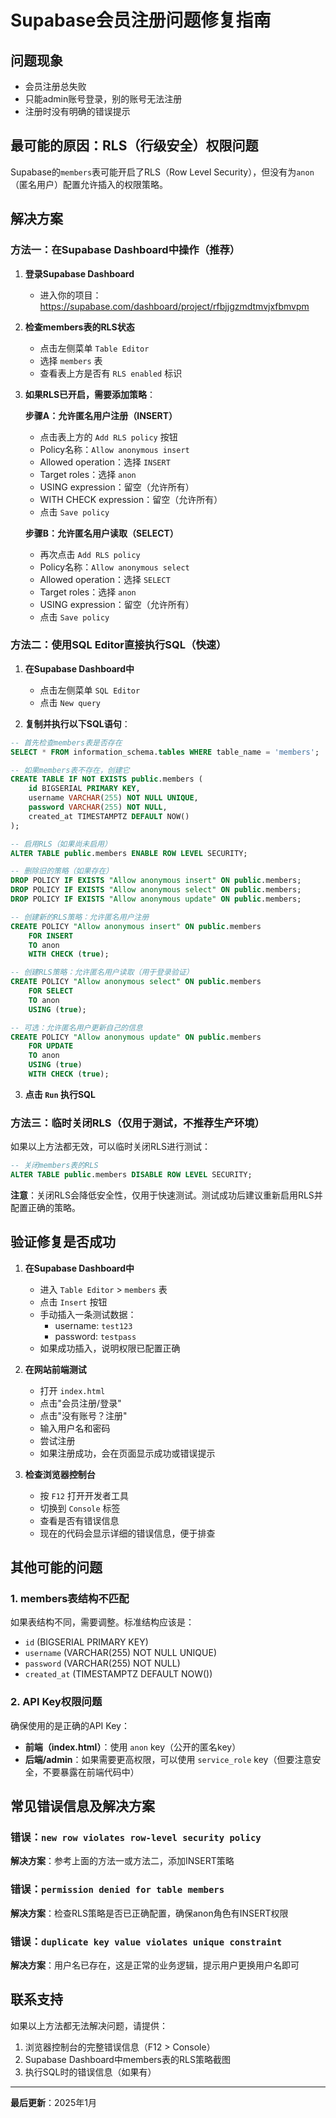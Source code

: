 # Supabase会员注册问题修复指南

## 问题现象
- 会员注册总失败
- 只能admin账号登录，别的账号无法注册
- 注册时没有明确的错误提示

## 最可能的原因：RLS（行级安全）权限问题

Supabase的`members`表可能开启了RLS（Row Level Security），但没有为`anon`（匿名用户）配置允许插入的权限策略。

## 解决方案

### 方法一：在Supabase Dashboard中操作（推荐）

1. **登录Supabase Dashboard**
   - 进入你的项目：https://supabase.com/dashboard/project/rfbjjgzmdtmvjxfbmvpm

2. **检查members表的RLS状态**
   - 点击左侧菜单 `Table Editor`
   - 选择 `members` 表
   - 查看表上方是否有 `RLS enabled` 标识

3. **如果RLS已开启，需要添加策略**：
   
   **步骤A：允许匿名用户注册（INSERT）**
   - 点击表上方的 `Add RLS policy` 按钮
   - Policy名称：`Allow anonymous insert`
   - Allowed operation：选择 `INSERT`
   - Target roles：选择 `anon`
   - USING expression：留空（允许所有）
   - WITH CHECK expression：留空（允许所有）
   - 点击 `Save policy`

   **步骤B：允许匿名用户读取（SELECT）**
   - 再次点击 `Add RLS policy`
   - Policy名称：`Allow anonymous select`
   - Allowed operation：选择 `SELECT`
   - Target roles：选择 `anon`
   - USING expression：留空（允许所有）
   - 点击 `Save policy`

### 方法二：使用SQL Editor直接执行SQL（快速）

1. **在Supabase Dashboard中**
   - 点击左侧菜单 `SQL Editor`
   - 点击 `New query`

2. **复制并执行以下SQL语句**：

```sql
-- 首先检查members表是否存在
SELECT * FROM information_schema.tables WHERE table_name = 'members';

-- 如果members表不存在，创建它
CREATE TABLE IF NOT EXISTS public.members (
    id BIGSERIAL PRIMARY KEY,
    username VARCHAR(255) NOT NULL UNIQUE,
    password VARCHAR(255) NOT NULL,
    created_at TIMESTAMPTZ DEFAULT NOW()
);

-- 启用RLS（如果尚未启用）
ALTER TABLE public.members ENABLE ROW LEVEL SECURITY;

-- 删除旧的策略（如果存在）
DROP POLICY IF EXISTS "Allow anonymous insert" ON public.members;
DROP POLICY IF EXISTS "Allow anonymous select" ON public.members;
DROP POLICY IF EXISTS "Allow anonymous update" ON public.members;

-- 创建新的RLS策略：允许匿名用户注册
CREATE POLICY "Allow anonymous insert" ON public.members
    FOR INSERT
    TO anon
    WITH CHECK (true);

-- 创建RLS策略：允许匿名用户读取（用于登录验证）
CREATE POLICY "Allow anonymous select" ON public.members
    FOR SELECT
    TO anon
    USING (true);

-- 可选：允许匿名用户更新自己的信息
CREATE POLICY "Allow anonymous update" ON public.members
    FOR UPDATE
    TO anon
    USING (true)
    WITH CHECK (true);
```

3. **点击 `Run` 执行SQL**

### 方法三：临时关闭RLS（仅用于测试，不推荐生产环境）

如果以上方法都无效，可以临时关闭RLS进行测试：

```sql
-- 关闭members表的RLS
ALTER TABLE public.members DISABLE ROW LEVEL SECURITY;
```

**注意**：关闭RLS会降低安全性，仅用于快速测试。测试成功后建议重新启用RLS并配置正确的策略。

## 验证修复是否成功

1. **在Supabase Dashboard中**
   - 进入 `Table Editor` > `members` 表
   - 点击 `Insert` 按钮
   - 手动插入一条测试数据：
     - username: `test123`
     - password: `testpass`
   - 如果成功插入，说明权限已配置正确

2. **在网站前端测试**
   - 打开 `index.html`
   - 点击"会员注册/登录"
   - 点击"没有账号？注册"
   - 输入用户名和密码
   - 尝试注册
   - 如果注册成功，会在页面显示成功或错误提示

3. **检查浏览器控制台**
   - 按 `F12` 打开开发者工具
   - 切换到 `Console` 标签
   - 查看是否有错误信息
   - 现在的代码会显示详细的错误信息，便于排查

## 其他可能的问题

### 1. members表结构不匹配

如果表结构不同，需要调整。标准结构应该是：
- `id` (BIGSERIAL PRIMARY KEY)
- `username` (VARCHAR(255) NOT NULL UNIQUE)
- `password` (VARCHAR(255) NOT NULL)
- `created_at` (TIMESTAMPTZ DEFAULT NOW())

### 2. API Key权限问题

确保使用的是正确的API Key：
- **前端（index.html）**：使用 `anon` key（公开的匿名key）
- **后端/admin**：如果需要更高权限，可以使用 `service_role` key（但要注意安全，不要暴露在前端代码中）

## 常见错误信息及解决方案

### 错误：`new row violates row-level security policy`
**解决方案**：参考上面的方法一或方法二，添加INSERT策略

### 错误：`permission denied for table members`
**解决方案**：检查RLS策略是否已正确配置，确保anon角色有INSERT权限

### 错误：`duplicate key value violates unique constraint`
**解决方案**：用户名已存在，这是正常的业务逻辑，提示用户更换用户名即可

## 联系支持

如果以上方法都无法解决问题，请提供：
1. 浏览器控制台的完整错误信息（F12 > Console）
2. Supabase Dashboard中members表的RLS策略截图
3. 执行SQL时的错误信息（如果有）

---

**最后更新**：2025年1月

